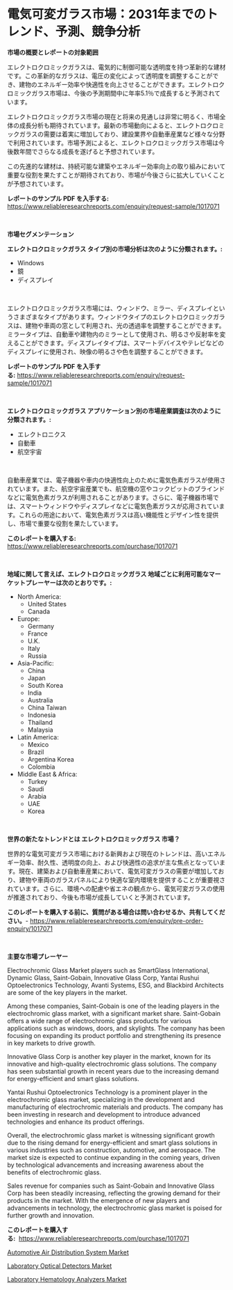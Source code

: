 <p><h1>電気可変ガラス市場：2031年までのトレンド、予測、競争分析</h1></p><p><strong>市場の概要とレポートの対象範囲</strong></p>
<p><p>エレクトロクロミックガラスは、電気的に制御可能な透明度を持つ革新的な建材です。この革新的なガラスは、電圧の変化によって透明度を調整することができ、建物のエネルギー効率や快適性を向上させることができます。エレクトロクロミックガラス市場は、今後の予測期間中に年率5.1％で成長すると予測されています。</p><p>エレクトロクロミックガラス市場の現在と将来の見通しは非常に明るく、市場全体の成長分析も期待されています。最新の市場動向によると、エレクトロクロミックガラスの需要は着実に増加しており、建設業界や自動車産業など様々な分野で利用されています。市場予測によると、エレクトロクロミックガラス市場は今後数年間でさらなる成長を遂げると予想されています。</p><p>この先進的な建材は、持続可能な建築やエネルギー効率向上の取り組みにおいて重要な役割を果たすことが期待されており、市場が今後さらに拡大していくことが予想されています。</p></p>
<p><strong>レポートのサンプル PDF を入手する:</strong> <a href="https://www.reliableresearchreports.com/enquiry/request-sample/1017071">https://www.reliableresearchreports.com/enquiry/request-sample/1017071</a></p>
<p>&nbsp;</p>
<p><strong>市場セグメンテーション</strong></p>
<p><strong>エレクトロクロミックガラス タイプ別の市場分析は次のように分類されます。:</strong></p>
<p><ul><li>Windows</li><li>鏡</li><li>ディスプレイ</li></ul></p>
<p>&nbsp;</p>
<p><p>エレクトロクロミックガラス市場には、ウィンドウ、ミラー、ディスプレイというさまざまなタイプがあります。ウィンドウタイプのエレクトロクロミックガラスは、建物や車両の窓として利用され、光の透過率を調整することができます。ミラータイプは、自動車や建物内のミラーとして使用され、明るさや反射率を変えることができます。ディスプレイタイプは、スマートデバイスやテレビなどのディスプレイに使用され、映像の明るさや色を調整することができます。</p></p>
<p><strong>レポートのサンプル PDF を入手する:</strong>&nbsp;<a href="https://www.reliableresearchreports.com/enquiry/request-sample/1017071">https://www.reliableresearchreports.com/enquiry/request-sample/1017071</a></p>
<p>&nbsp;</p>
<p><strong> エレクトロクロミックガラス アプリケーション別の市場産業調査は次のように分類されます。:</strong></p>
<p><ul><li>エレクトロニクス</li><li>自動車</li><li>航空宇宙</li></ul></p>
<p>&nbsp;</p>
<p><p>自動車産業では、電子機器や車内の快適性向上のために電気色素ガラスが使用されています。また、航空宇宙産業でも、航空機の窓やコックピットのブラインドなどに電気色素ガラスが利用されることがあります。さらに、電子機器市場では、スマートウィンドウやディスプレイなどに電気色素ガラスが応用されています。これらの用途において、電気色素ガラスは高い機能性とデザイン性を提供し、市場で重要な役割を果たしています。</p></p>
<p><strong>このレポートを購入する:</strong>&nbsp; <a href="https://www.reliableresearchreports.com/purchase/1017071">https://www.reliableresearchreports.com/purchase/1017071</a></p>
<p>&nbsp;</p>
<p><strong>地域に関して言えば、エレクトロクロミックガラス 地域ごとに利用可能なマーケットプレーヤーは次のとおりです。:</strong></p>
<p><ul>
    <li>
        North America:
        <ul>
            <li>United States</li>
            <li>Canada</li>
        </ul>
    </li>
    <li>
        Europe:
        <ul>
            <li>Germany</li>
            <li>France</li>
            <li>U.K.</li>
            <li>Italy</li>
            <li>Russia</li>
        </ul>
    </li>
    <li>
        Asia-Pacific:
        <ul>
            <li>China</li>
            <li>Japan</li>
            <li>South Korea</li>
            <li>India</li>
            <li>Australia</li>
            <li>China Taiwan</li>
            <li>Indonesia</li>
            <li>Thailand</li>
            <li>Malaysia</li>
        </ul>
    </li>
    <li>
        Latin America:
        <ul>
            <li>Mexico</li>
            <li>Brazil</li>
            <li>Argentina Korea</li>
            <li>Colombia</li>
        </ul>
    </li>
    <li>
        Middle East & Africa:
        <ul>
            <li>Turkey</li>
            <li>Saudi</li>
            <li>Arabia</li>
            <li>UAE</li>
            <li>Korea</li>
        </ul>
    </li>
    </ul></p>
<p>&nbsp;</p>
<p><strong>世界の新たなトレンドとは エレクトロクロミックガラス 市場？</strong></p>
<p><p>世界的な電気可変ガラス市場における新興および現在のトレンドは、高いエネルギー効率、耐久性、透明度の向上、および快適性の追求が主な焦点となっています。現在、建築および自動車産業において、電気可変ガラスの需要が増加しており、建物や車両のガラスパネルにより快適な室内環境を提供することが重要視されています。さらに、環境への配慮や省エネの観点から、電気可変ガラスの使用が推進されており、今後も市場が成長していくと予測されています。</p></p>
<p><strong>このレポートを購入する前に、質問がある場合は問い合わせるか、共有してください。</strong>- <a href="https://www.reliableresearchreports.com/enquiry/pre-order-enquiry/1017071">https://www.reliableresearchreports.com/enquiry/pre-order-enquiry/1017071</a></p>
<p>&nbsp;</p>
<p><strong>主要な市場プレーヤー</strong></p>
<p><p>Electrochromic Glass Market players such as SmartGlass International, Dynamic Glass, Saint-Gobain, Innovative Glass Corp, Yantai Rushui Optoelectronics Technology, Avanti Systems, ESG, and Blackbird Architects are some of the key players in the market.</p><p>Among these companies, Saint-Gobain is one of the leading players in the electrochromic glass market, with a significant market share. Saint-Gobain offers a wide range of electrochromic glass products for various applications such as windows, doors, and skylights. The company has been focusing on expanding its product portfolio and strengthening its presence in key markets to drive growth.</p><p>Innovative Glass Corp is another key player in the market, known for its innovative and high-quality electrochromic glass solutions. The company has seen substantial growth in recent years due to the increasing demand for energy-efficient and smart glass solutions.</p><p>Yantai Rushui Optoelectronics Technology is a prominent player in the electrochromic glass market, specializing in the development and manufacturing of electrochromic materials and products. The company has been investing in research and development to introduce advanced technologies and enhance its product offerings.</p><p>Overall, the electrochromic glass market is witnessing significant growth due to the rising demand for energy-efficient and smart glass solutions in various industries such as construction, automotive, and aerospace. The market size is expected to continue expanding in the coming years, driven by technological advancements and increasing awareness about the benefits of electrochromic glass.</p><p>Sales revenue for companies such as Saint-Gobain and Innovative Glass Corp has been steadily increasing, reflecting the growing demand for their products in the market. With the emergence of new players and advancements in technology, the electrochromic glass market is poised for further growth and innovation.</p></p>
<p><strong>このレポートを購入する:</strong>&nbsp;&nbsp;<a href="https://www.reliableresearchreports.com/purchase/1017071">https://www.reliableresearchreports.com/purchase/1017071</a></p>
<p><p><a href="https://github.com/Glendatilghmankmgz0rbhwpy/Market-Research-Report-List-1/blob/main/automotive-air-distribution-system-market.md">Automotive Air Distribution System Market</a></p><p><a href="https://view.publitas.com/reportprime-1/laboratory-optical-detectors-market-size-growth-outlook-from-2023-to-2030-projecting-at-markets-trends-analysis-by-application-regional-outlook-and-revenue/">Laboratory Optical Detectors Market</a></p><p><a href="https://view.publitas.com/reportprime-1/laboratory-hematology-analyzers-market-offer-valuable-insights-into-market-size-market-share-market-trends-and-projections-spanning-from-2023-to-2030/">Laboratory Hematology Analyzers Market</a></p></p>